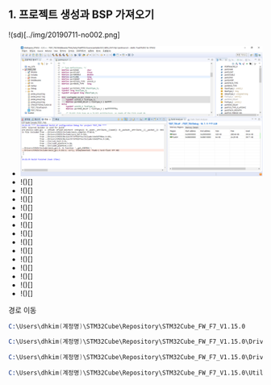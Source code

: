 # 
## 1. 프로젝트 생성과 BSP 가져오기

 !(sd)[../img/20190711-no002.png]
- ![sd](../img/20190711-no002.png) 
- !()[]
- !()[]
- !()[]
- !()[]
- !()[]
- !()[]
- !()[]
- !()[]
- !()[]
- !()[]
- !()[]
- !()[]
- !()[]
- !()[]

경로 이동
```s
C:\Users\dhkim(계정명)\STM32Cube\Repository\STM32Cube_FW_F7_V1.15.0
```


```s
C:\Users\dhkim(계정명)\STM32Cube\Repository\STM32Cube_FW_F7_V1.15.0\Drivers\BSP\STM32F7508-Discovery
```
```s
C:\Users\dhkim(계정명)\STM32Cube\Repository\STM32Cube_FW_F7_V1.15.0\Drivers\BSP\Components
```
```s
C:\Users\dhkim(계정명)\STM32Cube\Repository\STM32Cube_FW_F7_V1.15.0\Utilities
```
